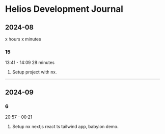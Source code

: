 # Helios Development Journal

## 2024-08

x hours x minutes

### 15

13:41 - 14:09
28 minutes

1. Setup project with nx.

---

## 2024-09

### 6

20:57 - 00:21

1. Setup nx nextjs react ts tailwind app, babylon demo.
